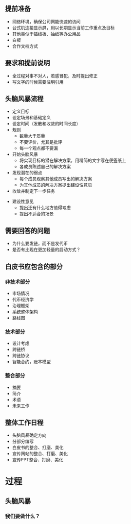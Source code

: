## 提前准备

- 网络环境，确保公司网能快速的访问
- 台式机连接显示屏，用以长期显示当前工作重点及目标
- 其他类似于插线板、抽纸等办公用品
- 白板
- 合作文档方式

## 要求和提前说明

- 全过程对事不对人，若感冒犯，及时提出修正
- 写文字的时候需要注明引用

## 头脑风暴流程

- 定义目标
- 设定场景和基础定义
- 设定时间（发散和收敛的时间长度）
- 规则
    - 数量大于质量
    - 不要评价，尤其是批评
    - 每一个观点都不要漏
- 开始头脑风暴
    - 将实现目标的潜在解决方案，用精简的文字写在便签纸上
    - 各成员陈述自己的解决方案
- 发现潜在的弱点
    - 每个成员观察其他成员写出的解决方案
    - 为其他成员的解决方案提出建设性意见
- 收敛并制定下一步任务

* 建设性意见
    * 提出还有什么地方值得考虑
    * 提出不适合的场景

## 需要回答的问题

- 为什么要发链，而不是发代币
- 是否有比现在更加轻量的启动方式？

## 白皮书应包含的部分

### 非技术部分

- 市场情况
- 代币经济学
- 治理框架
- 系统整体架构
- 路线图

### 技术部分

- 设计考虑
- 跨链桥
- 跨链协议
- 智能合约，账本模型

### 整合部分

- 摘要
- 简介
- 术语
- 未来工作

## 整体工作日程

- 头脑风暴确定方向
- 分部分编写
- 白皮书的整合、打磨、美化
- 宣传网站的整合、打磨、美化
- 宣传PPT整合、打磨、美化

# 过程

## 头脑风暴

### 我们要做什么？
